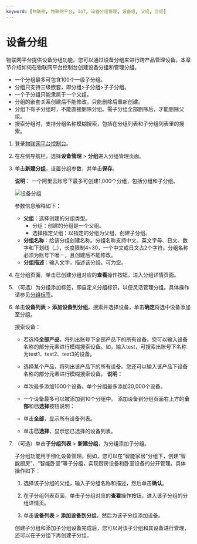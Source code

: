 ```yaml
---
keyword: [物联网, 物联网平台, IoT, 设备分组管理, 设备组, 父组, 分组]
---
```


# 设备分组

物联网平台提供设备分组功能。您可以通过设备分组来进行跨产品管理设备。本章节介绍如何在物联网平台控制台创建设备分组和管理分组。

-   一个分组最多可包含100个一级子分组。
-   分组只支持三级嵌套，即分组\>子分组\>子子分组。
-   一个子分组只能隶属于一个父组。
-   分组的嵌套关系创建后不能修改，只能删除后重新创建。
-   分组下有子分组时，不能直接删除分组。需子分组全部删除后，才能删除父组。
-   搜索分组时，支持分组名称模糊搜索，包括在分组列表和子分组列表里的搜索。

1.  登录[物联网平台控制台](https://iot.console.aliyun.com/)。

2.  在左侧导航栏，选择**设备管理** \> **分组**进入分组管理页面。

3.  单击**新建分组**，设置分组参数，并单击**保存**。

    **说明：** 一个阿里云账号下最多可创建1,000个分组，包括分组和子分组。

    ![设备分组](https://static-aliyun-doc.oss-accelerate.aliyuncs.com/assets/img/zh-CN/5286549951/p11979.png)

    参数信息解释如下：

    -   **父组**：选择创建的分组类型。
        -   分组：创建的分组是一个父组。
        -   选择指定父组：以指定的分组为父组，创建子分组。
    -   **分组名称**：给该分组创建名称。分组名称支持中文、英文字母、日文、数字和下划线（\_），长度限制4~30，一个中文或日文占2个字符。分组名称必须为账号下唯一，且创建后不能修改。
    -   **分组描述**：输入文字，描述该分组。可为空。
4.  在分组页面，单击已创建分组对应的**查看**操作按钮，进入分组详情页面。

5.  （可选）为分组添加标签，即自定义分组标识，以便灵活管理分组。具体操作请参见[分组标签](/intl.zh-CN/设备管理/标签.md)。

6.  单击**设备列表** \> **添加设备到分组**。搜索并选择设备，单击**确定**将选中设备添加至分组。

    搜索设备：

    -   若选择**全部产品**，将列出账号下全部产品下的所有设备。您可以输入设备名称的部分元素进行模糊搜索设备。如，输入test，可搜索出账号下名称为test1、test2、test3的设备。
    -   选择某个产品，将列出该产品下的所有设备。您还可以输入该产品下设备名称的部分元素进行模糊搜索设备。
    **说明：**

    -   单次最多添加1000个设备。单个分组最多添加20,000个设备。
    -   一个设备最多可以被添加到10个分组中。
    添加设备到分组页面右上方的**全部**和**已选择**按钮说明：

    -   单击**全部**，显示所有设备列表。
    -   单击**已选择**，显示您已选择的设备列表。
7.  （可选）单击**子分组列表** \> **新建分组**，为分组添加子分组。

    子分组功能用于细化设备管理。例如，您可以在“智能家居”分组下，创建“智能厨房”、“智能卧室”等子分组，实现厨房设备和卧室设备的分开管理。具体操作如下：

    1.  选择该子分组的父组，输入子分组名称和描述，然后单击**确认**。

    2.  在子分组列表页面，单击子分组对应的**查看**操作按钮，进入该子分组的分组详情页。

    3.  单击**设备列表** \> **添加设备到分组**，然后为该子分组添加设备。

    创建子分组和添加子分组设备完成后，您可以对该子分组和其设备进行管理，还可以在子分组下再创建子分组。


